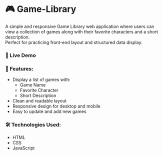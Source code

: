 # 🎮 Game-Library

A simple and responsive Game Library web application where users can view a collection of games along with their favorite characters and a short description.  
Perfect for practicing front-end layout and structured data display.

### 🚀 Live Demo


### 🔧 Features:
- Display a list of games with:
  - Game Name
  - Favorite Character
  - Short Description
- Clean and readable layout
- Responsive design for desktop and mobile
- Easy to update and add new games

### 🛠️ Technologies Used:
- HTML
- CSS
- JavaScript

